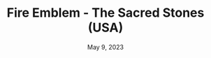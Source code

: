 ---
layout: gba
title: "Fire Emblem - The Sacred Stones (USA)"
categories:
 - approved
 - gba
 - universal
 - safe
tags:
- fire emblem
date: May 9, 2023
permalink: /games/fe-tss/play/details
publisher: Nintendo
id: fe-tss
---